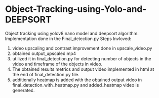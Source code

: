 # Object-Tracking-using-Yolo-and-DEEPSORT
 Object tracking using yolov8 nano model and deepsort algorithm. Implementation done in the Final_detection.py 
Steps Invloved:
1. video upscaling and contrast improvement done in upscale_video.py
2. obtained output_upscaled.mp4
3. utilized it in final_detection.py for detecting number of objects in the video and timeframe of the objects in video.
4. The obtained results metrics and output video implemented in html at the end of final_detection.py file.
5. additionally heatmap is added with the obtained output video in final_detection_with_heatmap.py and added_heatmap video is generated.
